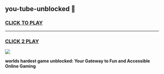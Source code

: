
## you-tube-unblocked 👋
<h3>
<a href="https://premium.freeplayer.one?title=you-tube-unblocked&ref=14F">CLICK TO PLAY</a></h3>
<hr>

<h3>
<a href="https://premium.freeplayer.one?title=you-tube-unblocked&ref=14F">CLICK 2 PLAY</a>
  
</h3>

<a href="https://premium.freeplayer.one?title=you-tube-unblocked&ref=12F/"><img src="https://clearcache.store/games.png"></a>


**worlds hardest game unblocked: Your Gateway to Fun and Accessible Online Gaming**
